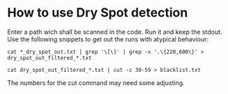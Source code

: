 # How to use Dry Spot detection

Enter a path wich shall be scanned in the code.
Run it and keep the stdout.
Use the following snippets to get out the runs with atypical behaviour:
```
cat *_dry_spot_out.txt | grep '\[\]' | grep -x '.\{220,600\}' > dry_spot_out_filtered_*.txt
 
cat dry_spot_out_filtered_*.txt | cut -c 30-59 > blacklist.txt
```
 
 
The numbers for the cut command may need some adjusting.